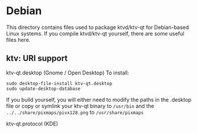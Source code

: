 
Debian
====================
This directory contains files used to package ktvd/ktv-qt
for Debian-based Linux systems. If you compile ktvd/ktv-qt yourself, there are some useful files here.

## ktv: URI support ##


ktv-qt.desktop  (Gnome / Open Desktop)
To install:

	sudo desktop-file-install ktv-qt.desktop
	sudo update-desktop-database

If you build yourself, you will either need to modify the paths in
the .desktop file or copy or symlink your ktv-qt binary to `/usr/bin`
and the `../../share/pixmaps/pivx128.png` to `/usr/share/pixmaps`

ktv-qt.protocol (KDE)

